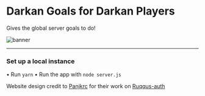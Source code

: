 # Darkan Goals for Darkan Players

Gives the global server goals to do!

![banner](TODO)
<hr>

### Set up a local instance
• Run `yarn`
• Run the app with `node server.js`

Website design credit to [Panjkrc](https://github.com/Panjkrc) for their work on [Ruqqus-auth](https://github.com/Ruqqus-API/ruqqus-auth)
